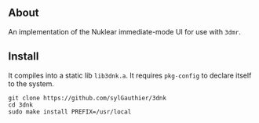 ## About

An implementation of the Nuklear immediate-mode UI for use with `3dmr`.

## Install

It compiles into a static lib `lib3dnk.a`. It requires `pkg-config` to declare
itself to the system.

```
git clone https://github.com/sylGauthier/3dnk
cd 3dnk
sudo make install PREFIX=/usr/local
```
